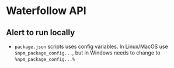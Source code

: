 # Waterfollow API

## Alert to run locally

- `package.json` scripts uses config variables. In Linux/MacOS use `$npm_package_config...`, but in Windows needs to change to `%npm_package_config...%`
